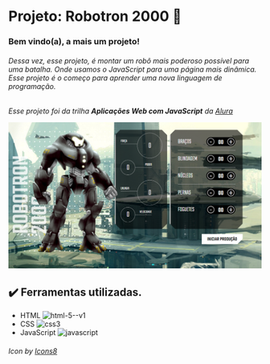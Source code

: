 # Projeto: Robotron 2000 🤖


### Bem vindo(a), a mais um projeto!
###### Dessa vez, esse projeto, é montar um robô mais poderoso possível para uma batalha. Onde usamos o JavaScript para uma página mais dinâmica. Esse projeto é o começo para aprender uma nova linguagem de programação. 


*Esse projeto foi da trilha **Aplicações Web com JavaScript** da [Alura](https://cursos.alura.com.br/formacao-javascript-front-end)*  

![Robotron2000.](https://raw.githubusercontent.com/DaissaMatias/Robotron-2000/main/img/Robotron%202000.PNG "Robotron 2000 - Pronto pra batalha")

## ✔️ Ferramentas utilizadas.

* HTML <img width="25" height="25" src="https://img.icons8.com/color/48/html-5--v1.png" alt="html-5--v1"/>
* CSS  <img width="25" height="25" src="https://img.icons8.com/color/48/css3.png" alt="css3"/>
* JavaScript <img width="25" height="25" src="https://img.icons8.com/pulsar-color/25/javascript.png" alt="javascript"/>

###### <a> Icon by <a href="https://icons8.com">Icons8</a> ###### 
